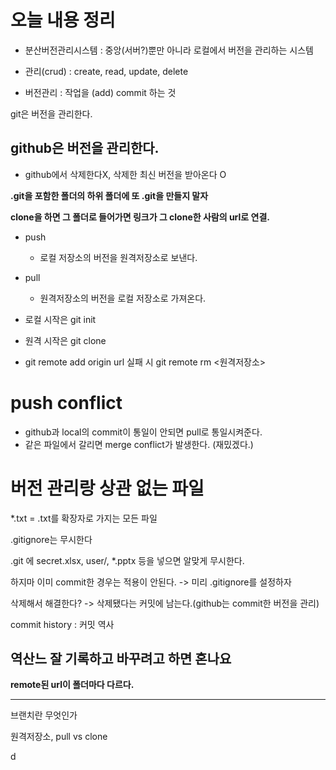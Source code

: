 # 오늘 내용 정리

- 분산버전관리시스템 : 중앙(서버?)뿐만 아니라 로컬에서 버전을 관리하는 시스템 

- 관리(crud) : create, read, update, delete

- 버전관리 : 작업을 (add) commit 하는 것

git은 버전을 관리한다.

## **github은 버전을 관리한다.**

- github에서 삭제한다X, 삭제한 최신 버전을 받아온다 O

**.git을 포함한 폴더의 하위 폴더에 또 .git을 만들지 말자**

**clone을 하면 그 폴더로 들어가면 링크가 그 clone한 사람의 url로 연결.**

- push
  - 로컬 저장소의 버전을 원격저장소로 보낸다.

- pull
  - 원격저장소의 버전을 로컬 저장소로 가져온다.

- 로컬 시작은 git init
- 원격 시작은 git clone

- git remote add origin url 실패 시
  git remote rm <원격저장소>


# push conflict
- github과 local의 commit이 통일이 안되면 pull로 통일시켜준다.
- 같은 파일에서 갈리면 merge conflict가 발생한다. (재밌겠다.)


# 버전 관리랑 상관 없는 파일

*.txt = .txt를 확장자로 가지는 모든 파일

.gitignore는 무시한다

.git 에 secret.xlsx, user/, *.pptx 등을 넣으면 알맞게 무시한다.

하지마 이미 commit한 경우는 적용이 안된다. -> 미리 .gitignore를 설정하자

삭제해서 해결한다? -> 삭제됐다는 커밋에 남는다.(github는 commit한 버전을 관리)

commit history : 커밋 역사

역산느 잘 기록하고 바꾸려고 하면 혼나요
---

**remote된 url이 폴더마다 다르다.**

---

브랜치란 무엇인가

원격저장소, pull vs clone

d